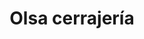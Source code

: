 ---
title: "Olsa cerrajería"
url: /ciudad-autonoma-de-buenos-aires/olsa-cerrajeria/
shop: Schlüsseldienst
---